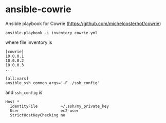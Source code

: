 # ansible-cowrie

Ansible playbook for Cowrie (https://github.com/micheloosterhof/cowrie)

```
ansible-playbook -i inventory cowrie.yml
```

where file inventory is

```
[cowrie]
10.0.0.1
10.0.0.2
10.0.0.3
...

[all:vars]
ansible_ssh_common_args='-F ./ssh_config'
```

and `ssh_config` is

```
Host *
  IdentityFile          ~/.ssh/my_private_key
  User                  ec2-user
  StrictHostKeyChecking no
```
